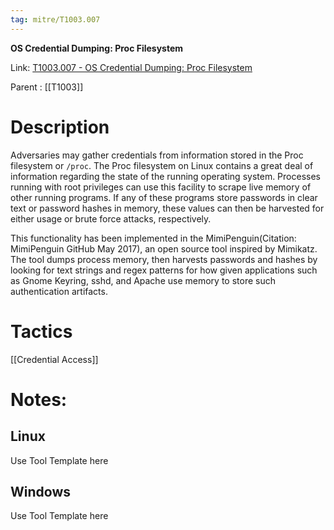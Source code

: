 ```yaml
---
tag: mitre/T1003.007
---
```


**OS Credential Dumping: Proc Filesystem**

Link: [T1003.007 - OS Credential Dumping: Proc Filesystem](https://attack.mitre.org/techniques/T1003/007)

Parent : [[T1003]]


# Description

Adversaries may gather credentials from information stored in the Proc filesystem or <code>/proc</code>. The Proc filesystem on Linux contains a great deal of information regarding the state of the running operating system. Processes running with root privileges can use this facility to scrape live memory of other running programs. If any of these programs store passwords in clear text or password hashes in memory, these values can then be harvested for either usage or brute force attacks, respectively.

This functionality has been implemented in the MimiPenguin(Citation: MimiPenguin GitHub May 2017), an open source tool inspired by Mimikatz. The tool dumps process memory, then harvests passwords and hashes by looking for text strings and regex patterns for how given applications such as Gnome Keyring, sshd, and Apache use memory to store such authentication artifacts.

# Tactics


[[Credential Access]]


# Notes:

## Linux

Use Tool Template here

## Windows

Use Tool Template here